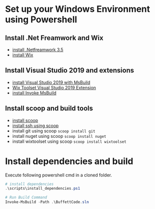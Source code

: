 # Set up your Windows Environment using Powershell
## Install .Net Freamwork and Wix
- [install .Netfreamwork 3.5](https://dotnet.microsoft.com/download/dotnet-framework/net35-sp1)
- [install Wix](https://github.com/wixtoolset/wix3/releases/tag/wix3112rtm)

## Install Visual Studio 2019 and extensions
- [install Visual Studio 2019 with MsBuild](https://visualstudio.microsoft.com/downloads/)
- [Wix Toolset Visual Studio 2019 Extension](https://marketplace.visualstudio.com/items?itemName=WixToolset.WixToolsetVisualStudio2019Extension)
- [install Invoke MsBuild](https://www.powershellgallery.com/packages/Invoke-MsBuild/)

## Install scoop and build tools
- [install scoop](https://scoop.sh)
- [install ssh using scoop](https://github.com/lukesampson/scoop/wiki/SSH-on-Windows)
- install git using scoop `scoop install git`
- install nuget using scoop `scoop install nuget`
- install wixtoolset using scoop `scoop install wixtoolset`

# Install dependencies and build 
Execute following powershell cmd in a cloned folder.

```powershell
# install dependencies
.\scripts\install_dependencies.ps1

# Run Build Command
Invoke-MsBuild -Path .\BuffettCode.sln
```
